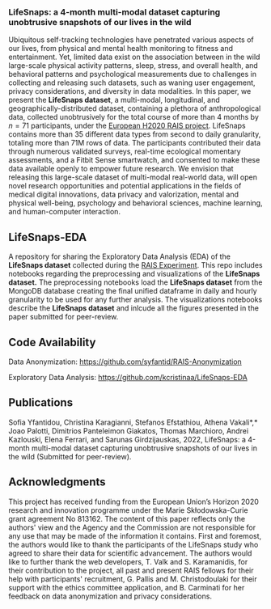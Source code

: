 ### LifeSnaps: a 4-month multi-modal dataset capturing unobtrusive snapshots of our lives in the wild

Ubiquitous self-tracking technologies have penetrated various aspects of our lives, from physical and mental health monitoring to fitness and entertainment. Yet, limited data exist on the association between in the wild large-scale physical activity patterns, sleep, stress, and overall health, and behavioral patterns and psychological measurements due to challenges in collecting and releasing such datasets, such as waning user engagement, privacy considerations, and diversity in data modalities. In this paper, we present the **LifeSnaps dataset**, a multi-modal, longitudinal, and geographically-distributed dataset, containing a plethora of anthropological data, collected unobtrusively for the total course of more than 4 months by $n=71$ participants, under the [European H2020 RAIS project](https://rais-itn.eu/). LifeSnaps contains more than 35 different data types from second to daily granularity, totaling more than 71M rows of data. The participants contributed their data through numerous validated surveys, real-time ecological momentary assessments, and a Fitbit Sense smartwatch, and consented to make these data available openly to empower future research. We envision that releasing this large-scale dataset of multi-modal real-world data, will open novel research opportunities and potential applications in the fields of medical digital innovations, data privacy and valorization, mental and physical well-being, psychology and behavioral sciences, machine learning, and human-computer interaction.

## LifeSnaps-EDA
A repository for sharing the Exploratory Data Analysis (EDA) of the **LifeSnaps dataset** collected during the [RAIS Experiment](https://rais-experiment.csd.auth.gr/). This repo includes notebooks regarding the preprocessing and visualizations of the **LifeSnaps dataset.** The preprocessing notebooks load the **LifeSnaps dataset** from the MongoDB database creating the final unified dataframe in daily and hourly granularity to be used for any further analysis. The visualizations notebooks describe the **LifeSnaps dataset** and inlcude all the figures presented in the paper submitted for peer-review.

## Code Availability

Data Anonymization: https://github.com/syfantid/RAIS-Anonymization

Exploratory Data Analysis: https://github.com/kcristinaa/LifeSnaps-EDA

## Publications

Sofia Yfantidou, Christina Karagianni, Stefanos Efstathiou, Athena Vakali*,* Joao Palotti, Dimitrios Panteleimon Giakatos, Thomas Marchioro, Andrei Kazlouski, Elena Ferrari, and Sarunas Girdzijauskas, 2022, LifeSnaps: a 4-month multi-modal dataset capturing unobtrusive snapshots of our lives in the wild (Submitted for peer-review).

## Acknowledgments

This project has received funding from the European Union’s Horizon 2020 research and innovation programme under the Marie Skłodowska-Curie grant agreement No 813162. The content of this paper reflects only the authors' view and the Agency and the Commission are not responsible for any use that may be made of the information it contains. First and foremost, the authors would like to thank the participants of the LifeSnaps study who agreed to share their data for scientific advancement. The authors would like to further thank the web developers, T. Valk and S. Karamanidis, for their contribution to the project, all past and present RAIS fellows for their help with participants' recruitment, G. Pallis and M. Christodoulaki for their support with the ethics committee application, and B. Carminati for her feedback on data anonymization and privacy considerations.
